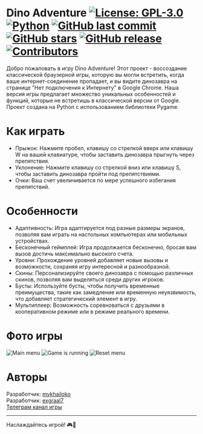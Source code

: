 # Dino Adventure [![License: GPL-3.0](https://img.shields.io/badge/License-GPL_3.0-blue.svg)](https://www.gnu.org/licenses/gpl-3.0) [![Python](https://img.shields.io/badge/Python-3776AB?style=for-the-badge&logo=python&logoColor=white)](https://www.python.org/) [![GitHub last commit](https://img.shields.io/github/last-commit/mykhailoko/Dino-Adventure.svg)](https://github.com/mykhailoko/Dino-Adventure) [![GitHub stars](https://img.shields.io/github/stars/mykhailoko/Dino-Adventure.svg)](https://github.com/mykhailoko/Dino-Adventure/stargazers) [![GitHub release](https://img.shields.io/github/v/release/mykhailoko/Dino-Adventure.svg)](https://github.com/mykhailoko/Dino-Adventure/releases)  [![Contributors](https://img.shields.io/github/contributors/mykhailoko/Dino-Adventure)](https://github.com/mykhailoko/Dino-Adventure/graphs/contributors)











Добро пожаловать в игру Dino Adventure! Этот проект - воссоздание классической браузерной игры, которую вы могли встретить, когда ваше интернет-соединение пропадает, и вы видите динозавра на странице "Нет подключения к Интернету" в Google Chrome. Наша версия игры предлагает множество уникальных особенностей и функций, которые не встретишь в классической версии от Google. Проект создана на Python с использованием библиотеки Pygame.

# Как играть
* Прыжок: Нажмите пробел, клавишу со стрелкой вверх или клавишу W на вашей клавиатуре, чтобы заставить динозавра прыгнуть через препятствия.  
* Уклонение: Нажмите клавишу со стрелкой вниз или клавишу S, чтобы заставить динозавра пройти под препятствиями.  
* Очки: Ваш счет увеличивается по мере успешного избегания препятствий.  

# Особенности
* Адаптивность: Игра адаптируется под разные размеры экранов, позволяя вам играть на настольных компьютерах или мобильных устройствах.  
* Бесконечный геймплей: Игра продолжается бесконечно, бросая вам вызов достичь максимально высокого счета.  
* Уровни: Прохождение уровней добавляет новые вызовы и возможности, сохраняя игру интересной и разнообразной.  
* Скины: Персонализируйте своего динозавра с помощью различных скинов, позволяя вам выделяться среди других игроков.  
* Бусты: Используйте бусты, чтобы получить временные преимущества, такие как замедление или временную неуязвимость, что добавляет стратегический элемент в игру.  
* Мультиплеер: Возможность соревноваться с друзьями в кооперативном режиме или в режиме реального времени.  

# Фото игры
![Main menu](https://github.com/mykhailoko/Dino-Adventure/blob/main/Screenshots/Photo_1.png)
![Game is running](https://github.com/mykhailoko/Dino-Adventure/blob/main/Screenshots/Photo_2.png)
![Reset menu](https://github.com/mykhailoko/Dino-Adventure/blob/main/Screenshots/Photo_3.png)

# Авторы
Разработчик: [mykhailoko](https://github.com/mykhailoko)   
Разработчик: [exgraal7](https://github.com/exgraal7)  
[Телеграм канал игры](https://t.me/dinoadventure)

---
Наслаждайтесь игрой! 🎮🦕
